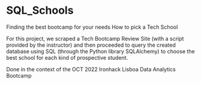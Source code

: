 # SQL_Schools
Finding the best bootcamp for your needs
How to pick a Tech School

For this project, we scraped a Tech Bootcamp Review Site (with a script provided by the instructor) and then proceeded to query the created database using SQL (through the Python library SQLAlchemy) to choose the best school for each kind of prospective student.

Done in the context of the OCT 2022 Ironhack Lisboa Data Analytics Bootcamp
